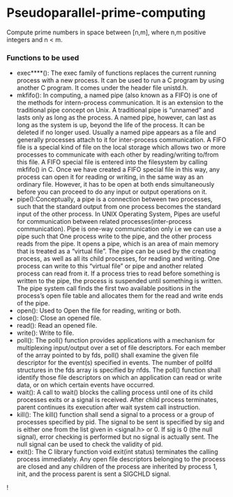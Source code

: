 # Pseudoparallel-prime-computing
Compute prime numbers in space between [n,m], where n,m positive integers and n < m.

### Functions to be used
- exec****(): The exec family of functions replaces the current running process with a new process. It can be used to run a C program by using another C program. It comes under the header file unistd.h.
- mkfifo(): In computing, a named pipe (also known as a FIFO) is one of the methods for intern-process communication. It is an extension to the traditional pipe concept on Unix. A traditional pipe is “unnamed” and lasts only as long as the process. A named pipe, however, can last as long as the system is up, beyond the life of the process. It can be deleted if no longer used. Usually a named pipe appears as a file and generally processes attach to it for inter-process communication. A FIFO file is a special kind of file on the local storage which allows two or more processes to communicate with each other by reading/writing to/from this file. A FIFO special file is entered into the filesystem by calling mkfifo() in C. Once we have created a FIFO special file in this way, any process can open it for reading or writing, in the same way as an ordinary file. However, it has to be open at both ends simultaneously before you can proceed to do any input or output operations on it.
- pipe():Conceptually, a pipe is a connection between two processes, such that the standard output from one process becomes the standard input of the other process. In UNIX Operating System, Pipes are useful for communication between related processes(inter-process communication). Pipe is one-way communication only i.e we can use a pipe such that One process write to the pipe, and the other process reads from the pipe. It opens a pipe, which is an area of main memory that is treated as a “virtual file”. The pipe can be used by the creating process, as well as all its child processes, for reading and writing. One process can write to this “virtual file” or pipe and another related process can read from it.
If a process tries to read before something is written to the pipe, the process is suspended until something is written. The pipe system call finds the first two available positions in the process’s open file table and allocates them for the read and write ends of the pipe.
- open(): Used to Open the file for reading, writing or both.
- close(): Close an opened file.
- read(): Read an opened file.
- write(): Write to file.
- poll(): The poll() function provides applications with a mechanism for multiplexing input/output over a set of file descriptors. For each member of the array pointed to by fds, poll() shall examine the given file descriptor for the event(s) specified in events. The number of pollfd structures in the fds array is specified by nfds. The poll() function shall identify those file descriptors on which an application can read or write data, or on which certain events have occurred.
- wait(): A call to wait() blocks the calling process until one of its child processes exits or a signal is received. After child process terminates, parent continues its execution after wait system call instruction.
- kill(): The kill() function shall send a signal to a process or a group of processes specified by pid. The signal to be sent is specified by sig and is either one from the list given in <signal.h> or 0. If sig is 0 (the null signal), error checking is performed but no signal is actually sent. The null signal can be used to check the validity of pid.
- exit(): The C library function void exit(int status) terminates the calling process immediately. Any open file descriptors belonging to the process are closed and any children of the process are inherited by process 1, init, and the process parent is sent a SIGCHLD signal.

!

